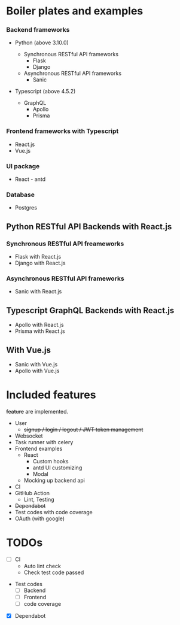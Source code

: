 # Boiler plates and examples
### Backend frameworks
* Python (above 3.10.0)
  * Synchronous RESTful API frameworks
    * Flask
    * Django
  * Asynchronous RESTful API frameworks
    * Sanic

* Typescript (above 4.5.2)
  * GraphQL
    * Apollo
    * Prisma

### Frontend frameworks with Typescript
* React.js
* Vue.js

### UI package
* React - antd

### Database
* Postgres

## Python RESTful API Backends with React.js

### Synchronous RESTful API freameworks
* Flask with React.js
* Django with React.js

### Asynchronous RESTful API frameworks
* Sanic with React.js

## Typescript GraphQL Backends with React.js
* Apollo with React.js
* Prisma with React.js

## With Vue.js
* Sanic with Vue.js
* Apollo with Vue.js

# Included features
~~feature~~ are implemented.
* User
  * ~~signup / login / logout / JWT token management~~
* Websocket
* Task runner with celery
* Frontend examples
  * React
    * Custom hooks
    * antd UI customizing
    * Modal
  * Mocking up backend api
* CI
* GitHub Action 
  * Lint, Testing
* ~~Dependabot~~
* Test codes with code coverage
* OAuth (with google)

# TODOs
* [ ] CI
  * Auto lint check
  * Check test code passed
* Test codes
  * [ ] Backend
  * [ ] Frontend
  * [ ] code coverage
* [x] Dependabot

